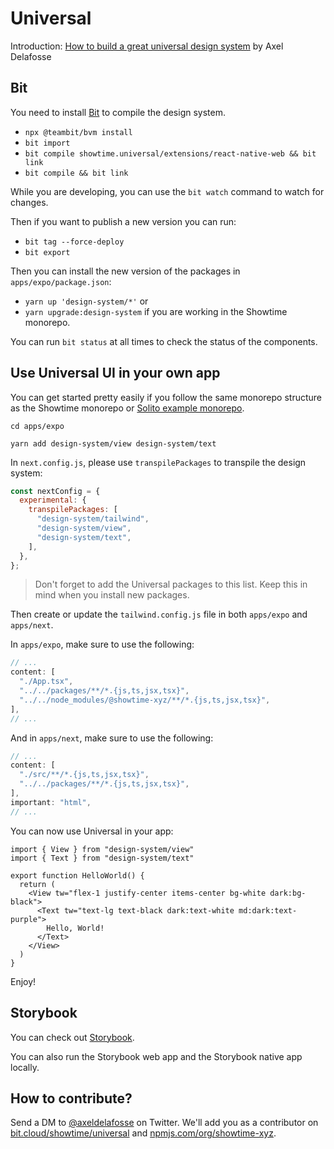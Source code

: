 # Universal

Introduction: [How to build a great universal design system](https://axeldelafosse.com/blog/universal-design-system) by Axel Delafosse

## Bit

You need to install [Bit](https://bit.dev) to compile the design system.

- `npx @teambit/bvm install`
- `bit import`
- `bit compile showtime.universal/extensions/react-native-web && bit link`
- `bit compile && bit link`

While you are developing, you can use the `bit watch` command to watch for changes.

Then if you want to publish a new version you can run:

- `bit tag --force-deploy`
- `bit export`

Then you can install the new version of the packages in `apps/expo/package.json`:

- `yarn up 'design-system/*'`
  or
- `yarn upgrade:design-system` if you are working in the Showtime monorepo.

You can run `bit status` at all times to check the status of the components.

## Use Universal UI in your own app

You can get started pretty easily if you follow the same monorepo structure as the Showtime monorepo or [Solito example monorepo](https://github.com/nandorojo/solito/tree/master/example-monorepos/with-tailwind).

`cd apps/expo`

`yarn add design-system/view design-system/text`

In `next.config.js`, please use `transpilePackages` to transpile the design system:

```js
const nextConfig = {
  experimental: {
    transpilePackages: [
      "design-system/tailwind",
      "design-system/view",
      "design-system/text",
    ],
  },
};
```

> Don't forget to add the Universal packages to this list. Keep this in mind when you install new packages.

Then create or update the `tailwind.config.js` file in both `apps/expo` and `apps/next`.

In `apps/expo`, make sure to use the following:

```js
// ...
content: [
  "./App.tsx",
  "../../packages/**/*.{js,ts,jsx,tsx}",
  "../../node_modules/@showtime-xyz/**/*.{js,ts,jsx,tsx}",
],
// ...
```

And in `apps/next`, make sure to use the following:

```js
// ...
content: [
  "./src/**/*.{js,ts,jsx,tsx}",
  "../../packages/**/*.{js,ts,jsx,tsx}",
],
important: "html",
// ...
```

You can now use Universal in your app:

```tsx:app/hello-world.tsx
import { View } from "design-system/view"
import { Text } from "design-system/text"

export function HelloWorld() {
  return (
    <View tw="flex-1 justify-center items-center bg-white dark:bg-black">
      <Text tw="text-lg text-black dark:text-white md:dark:text-purple">
        Hello, World!
      </Text>
    </View>
  )
}
```

Enjoy!

## Storybook

You can check out [Storybook](https://universal.showtime.xyz).

You can also run the Storybook web app and the Storybook native app locally.

## How to contribute?

Send a DM to [@axeldelafosse](https://twitter.com/axeldelafosse) on Twitter.
We'll add you as a contributor on
[bit.cloud/showtime/universal](https://bit.cloud/showtime/universal)
and [npmjs.com/org/showtime-xyz](https://npmjs.com/org/showtime-xyz).
